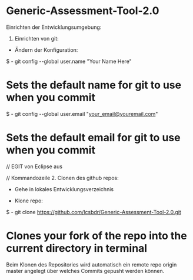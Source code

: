 Generic-Assessment-Tool-2.0
===========================

Einrichten der Entwicklungsumgebung:

1. Einrichten von git:

- Ändern der Konfiguration:

$ - git config --global user.name "Your Name Here"
# Sets the default name for git to use when you commit

$ - git config --global user.email "your_email@youremail.com"
# Sets the default email for git to use when you commit

// EGIT von Eclipse aus


// Kommandozeile
2. Clonen des github repos:

- Gehe in lokales Entwicklungsverzeichnis

- Klone repo:

$ - git clone https://github.com/lcsbdr/Generic-Assessment-Tool-2.0.git
# Clones your fork of the repo into the current directory in terminal

Beim Klonen des Repositories wird automatisch ein remote repo origin master angelegt über welches
Commits gepusht werden können.